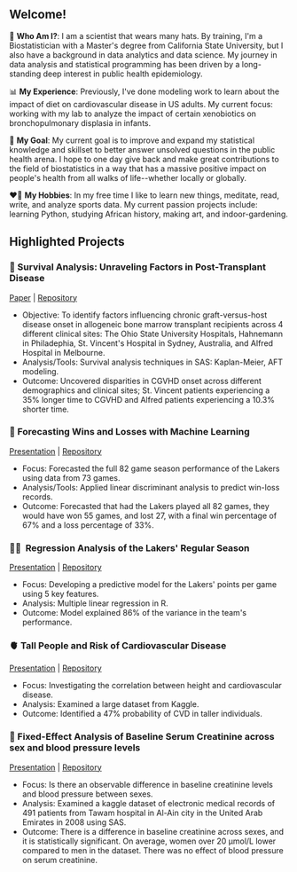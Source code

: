 ## Welcome!

🔬 **Who Am I?**: I am a scientist that wears many hats. By training, I'm a Biostatistician with a Master's degree from California State University, but I also have a background in data analytics and data science. My journey in data analysis and statistical programming has been driven by a long-standing deep interest in public health epidemiology. 

📊 **My Experience**: Previously, I've done modeling work to learn about the impact of diet on cardiovascular disease in US adults. My current focus: working with my lab to analyze the impact of certain xenobiotics on bronchopulmonary displasia in infants. 

🌟 **My Goal**: My current goal is to improve and expand my statistical knowledge and skillset to better answer unsolved questions in the public health arena. I hope to one day give back and make great contributions to the field of biostatistics in a way that has a massive positive impact on people's health from all walks of life--whether locally or globally. 

❤️‍🔥 **My Hobbies**: In my free time I like to learn new things, meditate, read, write, and analyze sports data. My current passion projects include: learning Python, studying African history, making art, and indoor-gardening. 


## Highlighted Projects 



### 🧬 Survival Analysis: Unraveling Factors in Post-Transplant Disease
[Paper](https://github.com/aa1823/survGVHD/blob/main/Azuka_Atum_Final_Project_Stat697%20(1).pdf) | [Repository](https://github.com/aa1823/survGVHD)
- Objective: To identify factors influencing chronic graft-versus-host disease onset in allogeneic bone marrow transplant recipients across 4 different clinical sites: The Ohio State University Hospitals, Hahnemann in Philadephia, St. Vincent's Hospital in Sydney, Australia, and Alfred Hospital in Melbourne. 
- Analysis/Tools: Survival analysis techniques in SAS: Kaplan-Meier, AFT modeling.
- Outcome: Uncovered disparities in CGVHD onset across different demographics and clinical sites; St. Vincent patients experiencing a 35% longer time to CGVHD and Alfred patients experiencing a 10.3% shorter time. 

### 🏀 Forecasting Wins and Losses with Machine Learning
[Presentation](https://aa1823.netlify.app/projects/forecasting-wins-and-losses-with-machine-learning/atumazuka_stat694_project#/title-slide) | [Repository](https://github.com/aa1823/Forecasting-Wins-and-Losses-with-Machine-Learning)
- Focus: Forecasted the full 82 game season performance of the Lakers using data from 73 games.
- Analysis/Tools: Applied linear discriminant analysis to predict win-loss records.
- Outcome: Forecasted that had the Lakers played all 82 games, they would have won 55 games, and lost 27, with a final win percentage of 67% and a loss percentage of 33%.

### ⛹🏾 ️ Regression Analysis of the Lakers' Regular Season
[Presentation](https://docs.google.com/presentation/d/10IYbtPEVv5NWqgOiy5cJY6PBJQrxdg0OaxwHcHkatOw/edit?usp=sharing) | [Repository](https://github.com/aa1823/MLRLakers2122)
- Focus: Developing a predictive model for the Lakers' points per game using 5 key features.
- Analysis: Multiple linear regression in R.
- Outcome: Model explained 86% of the variance in the team's performance.

### 🫀 Tall People and Risk of Cardiovascular Disease
[Presentation](https://docs.google.com/presentation/d/1U9NtZCW5T2i48sWn1qJxMcVl-fOO05FN8F-vDAGjSWg/edit?usp=sharing) | [Repository](https://github.com/aa1823/cvdheight)
- Focus: Investigating the correlation between height and cardiovascular disease.
- Analysis: Examined a large dataset from Kaggle.
- Outcome: Identified a 47% probability of CVD in taller individuals.

### 🫘 Fixed-Effect Analysis of Baseline Serum Creatinine across sex and blood pressure levels
[Presentation](https://github.com/aa1823/CKDproj/blob/main/Fixed-Effect%20Analysis%20of%20Baseline%20Serum%20Creatinine%20across%20sex%20and%20blood%20pressure%20levels%20.pdf) |
[Repository](https://github.com/aa1823/CKDproj)
- Focus: Is there an observable difference in baseline creatinine levels and blood pressure between sexes.
- Analysis: Examined a kaggle dataset of electronic medical records of 491 patients from Tawam hospital in Al-Ain city in the United Arab Emirates in 2008 using SAS. 
- Outcome: There is a difference in baseline creatinine across sexes, and it is statistically significant. On average, women over 20 µmol/L lower 
compared to men in the dataset. There was no effect of blood pressure on serum creatinine. 
